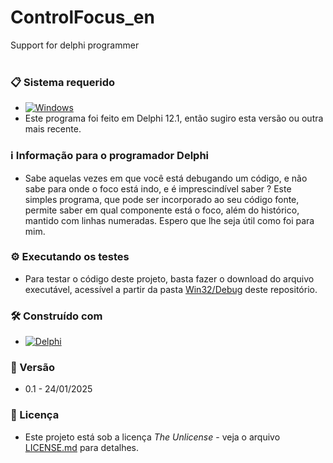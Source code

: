 # ControlFocus_en
Support for delphi programmer
<br/>
<br/>
### 📋 Sistema requerido

*  [![Windows](https://img.shields.io/badge/Windows-0078D6?style=for-the-badge&logo=windows&logoColor=white)](https://www.microsoft.com/pt-br/windows/)
* Este programa foi feito em Delphi 12.1, então sugiro esta versão ou outra mais recente.


### :information_source: Informação para o programador Delphi
* Sabe aquelas vezes em que você está debugando um código, e não sabe para onde o foco está indo, e é imprescindível saber ? Este simples programa, que pode ser incorporado ao seu código fonte, permite saber em qual componente está o foco, além do histórico, mantido com  linhas numeradas. Espero que lhe seja útil como foi para mim.


### ⚙️ Executando os testes

* Para testar o código deste projeto, basta fazer o download do arquivo executável, acessível a partir da pasta [Win32/Debug](https://github.com/laertemjr/ControlFocus_pt-BR/edit/main/Win32/Debug) deste repositório.


### 🛠️ Construído com

* [![Delphi](https://img.shields.io/badge/-Delphi-E62431?logo=delphi&logoColor=white&style=plastic)](https://www.embarcadero.com/br/products/delphi)


### 📌 Versão

* 0.1 - 24/01/2025 


### 📄 Licença

* Este projeto está sob a licença *The Unlicense* - veja o arquivo [LICENSE.md](https://github.com/laertemjr/ControlFocus_pt-BR/edit/main/LICENSE.md) para detalhes.
